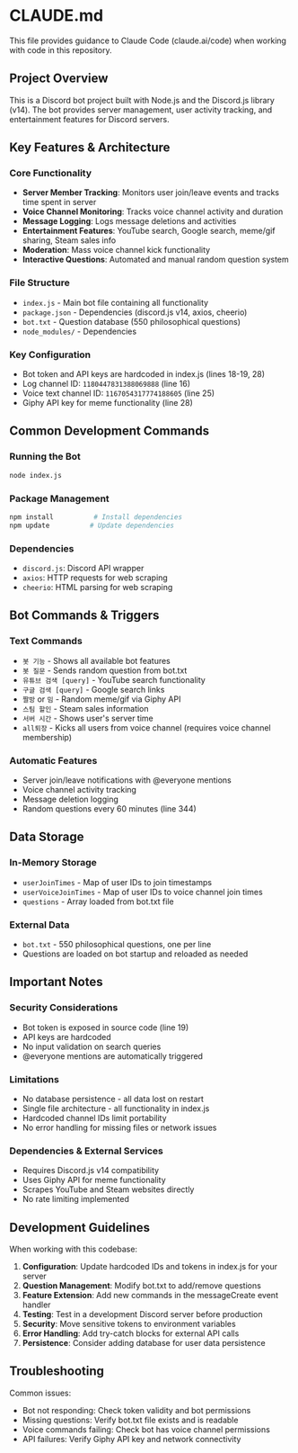 # CLAUDE.md

This file provides guidance to Claude Code (claude.ai/code) when working with code in this repository.

## Project Overview

This is a Discord bot project built with Node.js and the Discord.js library (v14). The bot provides server management, user activity tracking, and entertainment features for Discord servers.

## Key Features & Architecture

### Core Functionality
- **Server Member Tracking**: Monitors user join/leave events and tracks time spent in server
- **Voice Channel Monitoring**: Tracks voice channel activity and duration
- **Message Logging**: Logs message deletions and activities
- **Entertainment Features**: YouTube search, Google search, meme/gif sharing, Steam sales info
- **Moderation**: Mass voice channel kick functionality
- **Interactive Questions**: Automated and manual random question system

### File Structure
- `index.js` - Main bot file containing all functionality
- `package.json` - Dependencies (discord.js v14, axios, cheerio)
- `bot.txt` - Question database (550 philosophical questions)
- `node_modules/` - Dependencies

### Key Configuration
- Bot token and API keys are hardcoded in index.js (lines 18-19, 28)
- Log channel ID: `1180447831388069888` (line 16)
- Voice text channel ID: `1167054317774188605` (line 25)
- Giphy API key for meme functionality (line 28)

## Common Development Commands

### Running the Bot
```bash
node index.js
```

### Package Management
```bash
npm install          # Install dependencies
npm update          # Update dependencies
```

### Dependencies
- `discord.js`: Discord API wrapper
- `axios`: HTTP requests for web scraping
- `cheerio`: HTML parsing for web scraping

## Bot Commands & Triggers

### Text Commands
- `봇 기능` - Shows all available bot features
- `봇 질문` - Sends random question from bot.txt
- `유튜브 검색 [query]` - YouTube search functionality
- `구글 검색 [query]` - Google search links
- `짤방` or `밈` - Random meme/gif via Giphy API
- `스팀 할인` - Steam sales information
- `서버 시간` - Shows user's server time
- `all퇴장` - Kicks all users from voice channel (requires voice channel membership)

### Automatic Features
- Server join/leave notifications with @everyone mentions
- Voice channel activity tracking
- Message deletion logging
- Random questions every 60 minutes (line 344)

## Data Storage

### In-Memory Storage
- `userJoinTimes` - Map of user IDs to join timestamps
- `userVoiceJoinTimes` - Map of user IDs to voice channel join times
- `questions` - Array loaded from bot.txt file

### External Data
- `bot.txt` - 550 philosophical questions, one per line
- Questions are loaded on bot startup and reloaded as needed

## Important Notes

### Security Considerations
- Bot token is exposed in source code (line 19)
- API keys are hardcoded
- No input validation on search queries
- @everyone mentions are automatically triggered

### Limitations
- No database persistence - all data lost on restart
- Single file architecture - all functionality in index.js
- Hardcoded channel IDs limit portability
- No error handling for missing files or network issues

### Dependencies & External Services
- Requires Discord.js v14 compatibility
- Uses Giphy API for meme functionality
- Scrapes YouTube and Steam websites directly
- No rate limiting implemented

## Development Guidelines

When working with this codebase:

1. **Configuration**: Update hardcoded IDs and tokens in index.js for your server
2. **Question Management**: Modify bot.txt to add/remove questions
3. **Feature Extension**: Add new commands in the messageCreate event handler
4. **Testing**: Test in a development Discord server before production
5. **Security**: Move sensitive tokens to environment variables
6. **Error Handling**: Add try-catch blocks for external API calls
7. **Persistence**: Consider adding database for user data persistence

## Troubleshooting

Common issues:
- Bot not responding: Check token validity and bot permissions
- Missing questions: Verify bot.txt file exists and is readable
- Voice commands failing: Check bot has voice channel permissions
- API failures: Verify Giphy API key and network connectivity